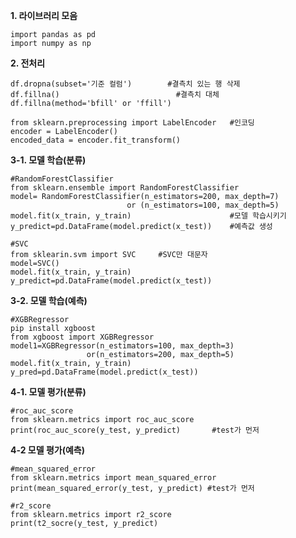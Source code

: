 **1. 라이브러리 모음**

    import pandas as pd
    import numpy as np
    
**2. 전처리**

    df.dropna(subset='기준 컬럼')        #결측치 있는 행 삭제
    df.fillna()                          #결측치 대체
    df.fillna(method='bfill' or 'ffill')
    
    from sklearn.preprocessing import LabelEncoder   #인코딩
    encoder = LabelEncoder()
    encoded_data = encoder.fit_transform()
    
**3-1. 모델 학습(분류)**

    #RandomForestClassifier
    from sklearn.ensemble import RandomForestClassifier
    model= RandomForestClassifier(n_estimators=200, max_depth=7)
                              or (n_estimators=100, max_depth=5)
    model.fit(x_train, y_train)                      #모델 학습시키기
    y_predict=pd.DataFrame(model.predict(x_test))    #예측값 생성
    
    #SVC
    from sklearin.svm import SVC     #SVC만 대문자
    model=SVC()
    model.fit(x_train, y_train)
    y_predict=pd.DataFrame(model.predict(x_test))
    
**3-2. 모델 학습(예측)**

    #XGBRegressor
    pip install xgboost
    from xgboost import XGBRegressor
    model1=XGBRegressor(n_estimators=100, max_depth=3)
                     or(n_estimators=200, max_depth=5)
    model.fit(x_train, y_train)
    y_pred=pd.DataFrame(model.predict(x_test))
    
    
    
**4-1. 모델 평가(분류)**

    #roc_auc_score
    from sklearn.metrics import roc_auc_score
    print(roc_auc_score(y_test, y_predict)       #test가 먼저
    
**4-2 모델 평가(예측)**

    #mean_squared_error
    from sklearn.metrics import mean_squared_error
    print(mean_squared_error(y_test, y_predict) #test가 먼저
    
    #r2_score
    from sklearn.metrics import r2_score
    print(t2_socre(y_test, y_predict)

